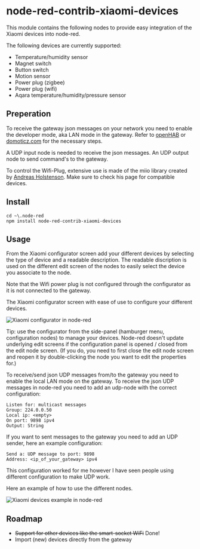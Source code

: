 # node-red-contrib-xiaomi-devices

This module contains the following nodes to provide easy integration of the Xiaomi devices into node-red.

The following devices are currently supported:

* Temperature/humidity sensor
* Magnet switch
* Button switch
* Motion sensor
* Power plug (zigbee)
* Power plug (wifi)
* Aqara temperature/humidity/pressure sensor

## Preperation
To receive the gateway json messages on your network you need to enable the developer mode, aka LAN mode in the gateway. Refer to [openHAB](http://docs.openhab.org/addons/bindings/mihome/readme.html#setup) or [domoticz.com](https://www.domoticz.com/wiki/Xiaomi_Gateway_(Aqara)#Adding_the_Xiaomi_Gateway_to_Domoticz) for the necessary steps. 

A UDP input node is needed to receive the json messages. An UDP output node to send command's to the gateway.

To control the Wifi-Plug, extensive use is made of the miio library created by [Andreas Holstenson](https://github.com/aholstenson/miio). Make sure to check his page for compatible devices.

## Install

```
cd ~\.node-red
npm install node-red-contrib-xiaomi-devices
```

## Usage

From the Xiaomi configurator screen add your different devices by selecting the type of device and a readable description. The readable discription is used on the different edit screen of the nodes to easily select the device you associate to the node.

Note that the Wifi power plug is not configured through the configurator as it is not connected to the gateway. 

The Xiaomi configurator screen with ease of use to configure your different devices.

![Xiaomi configurator in node-red](https://raw.githubusercontent.com/hrietman/node-red-contrib-xiaomi-devices/master/xiaomi-configurator.png)

Tip: use the configurator from the side-panel (hamburger menu, configuration nodes) to manage your devices. Node-red doesn't update underlying edit screens if the configuration panel is opened / closed from the edit node screen. (If you do, you need to first close the edit node screen and reopen it by double-clicking the node you want to edit the properties for.)

To receive/send json UDP messages from/to the gateway you need to enable the local LAN mode on the gateway. To receive the json UDP messages in node-red you need to add an udp-node with the correct configuration:

```
Listen for: multicast messages
Group: 224.0.0.50
Local ip: <empty>
On port: 9898 ipv4
Output: String
```

If you want to sent messages to the gateway you need to add an UDP sender, here an example configuration:

```
Send a: UDP message to port: 9898
Address: <ip_of_your_gateway> ipv4
```
This configuration worked for me however I have seen people using different configuration to make UDP work.

Here an example of how to use the different nodes.

![Xiaomi devices example in node-red](https://raw.githubusercontent.com/hrietman/node-red-contrib-xiaomi-devices/master/xiaomi-devices-overview.png)


## Roadmap
* ~~Support for other devices like the smart-socket WiFi~~ Done!
* Import (new) devices directly from the gateway

